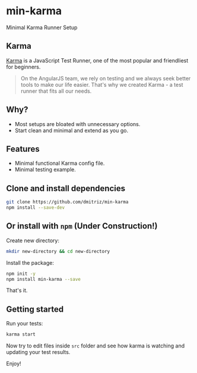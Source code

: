 # min-karma
Minimal Karma Runner Setup

## Karma
[Karma](http://karma-runner.github.io/0.13/index.html) is a JavaScript Test Runner, one of the most popular and friendliest for beginners.

> On the AngularJS team, we rely on testing and we always seek better tools to make our life easier. That's why we created
Karma - a test runner that fits all our needs.

## Why?
- Most setups are bloated with unnecessary options.
- Start clean and minimal and extend as you go.

## Features
- Minimal functional Karma config file.
- Minimal testing example.

## Clone and install dependencies
```sh
git clone https://github.com/dmitriz/min-karma
npm install --save-dev
```

## Or install with `npm` (Under Construction!)
Create new directory:
```sh
mkdir new-directory && cd new-directory
```
Install the package:
```sh
npm init -y
npm install min-karma --save
```
That's it.

## Getting started
Run your tests:
```sh
karma start
```
Now try to edit files inside `src` folder and see how karma is watching and updating your test results.

Enjoy!
